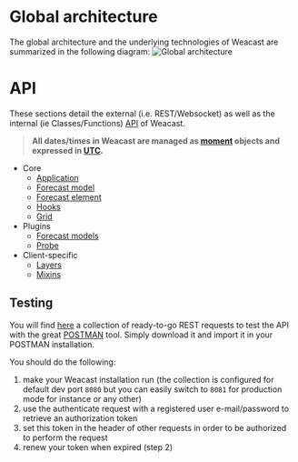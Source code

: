 # Global architecture

The global architecture and the underlying technologies of Weacast are summarized in the following diagram:
![Global architecture](https://cdn.rawgit.com/weacast/weacast-docs/master/images/Global%20Architecture%20Diagram.svg)

# API

These sections detail the external (i.e. REST/Websocket) as well as the internal (ie Classes/Functions) [API](https://en.wikipedia.org/wiki/Application_programming_interface) of Weacast.

> **All dates/times in Weacast are managed as [moment](https://momentjs.com) objects and expressed in [UTC](https://en.wikipedia.org/wiki/Coordinated_Universal_Time).**

* Core
  * [Application](/api/APPLICATION.MD)
  * [Forecast model](/api/FORECAST.MD)
  * [Forecast element](/api/ELEMENT.MD)
  * [Hooks](/api/HOOKS.MD)
  * [Grid](/api/GRID.MD)
* Plugins
  * [Forecast models](/api/PLUGIN.MD)
  * [Probe](/api/PROBE.MD)
* Client-specific
  * [Layers](/api/LAYERS.MD)
  * [Mixins](/api/MIXINS.MD)
  
## Testing

You will find [here](./Weacast.postman_collection.json) a collection of ready-to-go REST requests to test the API with the great [POSTMAN](https://www.getpostman.com/) tool. Simply download it and import it in your POSTMAN installation.

You should do the following:
1. make your Weacast installation run (the collection is configured for default dev port `8080` but you can easily switch to `8081` for production mode for instance or any other)
2. use the authenticate request with a registered user e-mail/password to retrieve an authorization token
3. set this token in the header of other requests in order to be authorized to perform the request
4. renew your token when expired (step 2)
